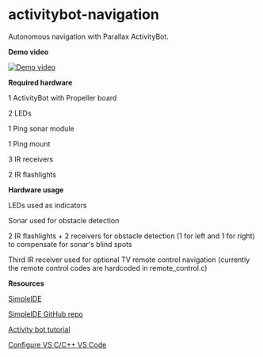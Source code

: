 # activitybot-navigation
Autonomous navigation with Parallax ActivityBot.

**Demo video**

[![Demo video](http://oi65.tinypic.com/mbgvg4.jpg)](https://www.youtube.com/watch?v=cXYDLHrG_DY)

**Required hardware**

1 ActivityBot with Propeller board

2 LEDs

1 Ping sonar module

1 Ping mount

3 IR receivers

2 IR flashlights

**Hardware usage**

LEDs used as indicators

Sonar used for obstacle detection

2 IR flashlights + 2 receivers for obstacle detection (1 for left and 1 for right) to compensate for sonar's blind spots

Third IR receiver used for optional TV remote control navigation (currently the remote control codes are hardcoded in remote_control.c)

**Resources**

[SimpleIDE](https://learn.parallax.com/tutorials/language/propeller-c/propeller-c-set-simpleide)

[SimpleIDE GitHub repo](https://github.com/parallaxinc/SimpleIDE)

[Activity bot tutorial](https://learn.parallax.com/tutorials/robot/activitybot/propeller-c-programming-activitybot)

[Configure VS C/C++ VS Code](https://github.com/Microsoft/vscode-cpptools/blob/master/Documentation/Getting%20started%20with%20IntelliSense%20configuration.md)
